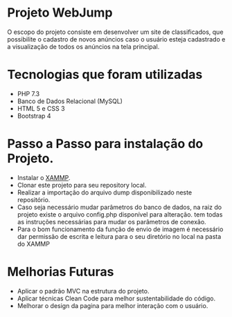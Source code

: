 # Projeto WebJump
O escopo do projeto consiste em desenvolver um site de classificados, que possibilite o cadastro de novos
anúncios caso o usuário esteja cadastrado e a visualização de todos os anúncios na tela principal.

# Tecnologias que foram utilizadas
- PHP 7.3
- Banco de Dados Relacional (MySQL)
- HTML 5 e CSS 3
- Bootstrap 4
# Passo a Passo para instalação do Projeto.
- Instalar o <a href="https://www.apachefriends.org/pt_br/index.html" target="_blank">XAMMP</a>.
- Clonar este projeto para seu repository local.
- Realizar a importação do arquivo dump disponibilizado neste repositório.
- Caso seja necessário mudar parâmetros do banco de dados, na raiz do projeto existe o arquivo config.php disponível para alteração.
tem todas as instruções necessárias para mudar os parâmetros de conexão.
- Para o bom funcionamento da função de envio de imagem é necessário dar permissão de escrita e leitura para o seu diretório 
no local na pasta do XAMMP

# Melhorias Futuras

- Aplicar o padrão MVC na estrutura do projeto.
- Aplicar técnicas Clean Code para melhor sustentabilidade do código.  
- Melhorar o design da pagina para melhor interação com o usuário.